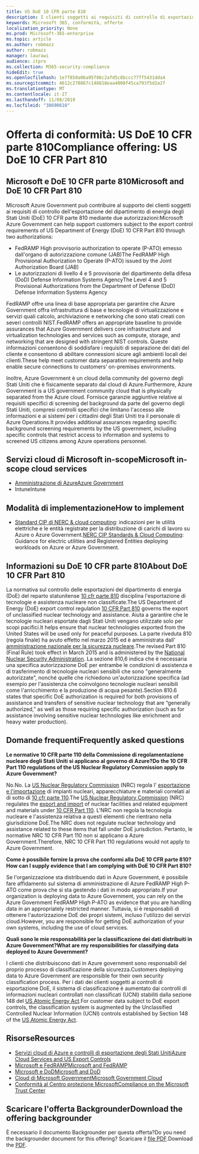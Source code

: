 ```yaml
---
title: US DoE 10 CFR parte 810
description: I clienti soggetti ai requisiti di controllo di esportazione di DoE 10 CFR Part 810 possono utilizzare Azure Government.
keywords: Microsoft 365, conformità, offerte
localization_priority: None
ms.prod: Microsoft-365-enterprise
ms.topic: article
ms.author: robmazz
author: robmazz
manager: laurawi
audience: itpro
ms.collection: M365-security-compliance
hideEdit: true
ms.openlocfilehash: 1e7f850a06a95f86c2afd5c8bccc77ff5431dda4
ms.sourcegitcommit: 4612c270867c148818eaa4008f45ca793f5d2a2f
ms.translationtype: MT
ms.contentlocale: it-IT
ms.lasthandoff: 11/08/2019
ms.locfileid: "38690610"
---
```

# <a name="compliance-offering-us-doe-10-cfr-part-810"></a><span data-ttu-id="87b76-104">Offerta di conformità: US DoE 10 CFR parte 810</span><span class="sxs-lookup"><span data-stu-id="87b76-104">Compliance offering: US DoE 10 CFR Part 810</span></span>

## <a name="microsoft-and-doe-10-cfr-part-810"></a><span data-ttu-id="87b76-105">Microsoft e DoE 10 CFR parte 810</span><span class="sxs-lookup"><span data-stu-id="87b76-105">Microsoft and DoE 10 CFR Part 810</span></span>

<span data-ttu-id="87b76-106">Microsoft Azure Government può contribuire al supporto dei clienti soggetti ai requisiti di controllo dell'esportazione del dipartimento di energia degli Stati Uniti (DoE) 10 CFR parte 810 mediante due autorizzazioni:</span><span class="sxs-lookup"><span data-stu-id="87b76-106">Microsoft Azure Government can help support customers subject to the export control requirements of US Department of Energy (DoE) 10 CFR Part 810 through two authorizations:</span></span>

- <span data-ttu-id="87b76-107">FedRAMP High provvisorio authorization to operate (P-ATO) emesso dall'organo di autorizzazione comune (JAB)</span><span class="sxs-lookup"><span data-stu-id="87b76-107">The FedRAMP High Provisional Authorization to Operate (P-ATO) issued by the Joint Authorization Board (JAB)</span></span>
- <span data-ttu-id="87b76-108">Le autorizzazioni di livello 4 e 5 provvisorie del dipartimento della difesa (DoD) Defense Information Systems Agency</span><span class="sxs-lookup"><span data-stu-id="87b76-108">The Level 4 and 5 Provisional Authorizations from the Department of Defense (DoD) Defense Information Systems Agency</span></span>

<span data-ttu-id="87b76-109">FedRAMP offre una linea di base appropriata per garantire che Azure Government offra infrastruttura di base e tecnologie di virtualizzazione e servizi quali calcolo, archiviazione e networking che sono stati creati con severi controlli NIST.</span><span class="sxs-lookup"><span data-stu-id="87b76-109">FedRAMP offers an appropriate baseline to provide assurances that Azure Government delivers core infrastructure and virtualization technologies and services such as compute, storage, and networking that are designed with stringent NIST controls.</span></span> <span data-ttu-id="87b76-110">Queste informazioni consentono di soddisfare i requisiti di separazione dei dati del cliente e consentono di abilitare connessioni sicure agli ambienti locali dei clienti.</span><span class="sxs-lookup"><span data-stu-id="87b76-110">These help meet customer data separation requirements and help enable secure connections to customers’ on-premises environments.</span></span>

<span data-ttu-id="87b76-111">Inoltre, Azure Government è un cloud della community del governo degli Stati Uniti che è fisicamente separato dal cloud di Azure.</span><span class="sxs-lookup"><span data-stu-id="87b76-111">Furthermore, Azure Government is a US government community cloud that is physically separated from the Azure cloud.</span></span> <span data-ttu-id="87b76-112">Fornisce garanzie aggiuntive relative ai requisiti specifici di screening del background da parte del governo degli Stati Uniti, compresi controlli specifici che limitano l'accesso alle informazioni e ai sistemi per i cittadini degli Stati Uniti tra il personale di Azure Operations.</span><span class="sxs-lookup"><span data-stu-id="87b76-112">It provides additional assurances regarding specific background screening requirements by the US government, including specific controls that restrict access to information and systems to screened US citizens among Azure operations personnel.</span></span>

## <a name="microsoft-in-scope-cloud-services"></a><span data-ttu-id="87b76-113">Servizi cloud di Microsoft in-scope</span><span class="sxs-lookup"><span data-stu-id="87b76-113">Microsoft in-scope cloud services</span></span>

- [<span data-ttu-id="87b76-114">Amministrazione di Azure</span><span class="sxs-lookup"><span data-stu-id="87b76-114">Azure Government</span></span>](https://aka.ms/AzureCompliance)
- <span data-ttu-id="87b76-115">Intune</span><span class="sxs-lookup"><span data-stu-id="87b76-115">Intune</span></span>

## <a name="how-to-implement"></a><span data-ttu-id="87b76-116">Modalità di implementazione</span><span class="sxs-lookup"><span data-stu-id="87b76-116">How to implement</span></span>

- <span data-ttu-id="87b76-117">[Standard CIP di NERC & cloud computing](https://aka.ms/AzureNERC): indicazioni per le utilità elettriche e le entità registrate per la distribuzione di carichi di lavoro su Azure o Azure Government.</span><span class="sxs-lookup"><span data-stu-id="87b76-117">[NERC CIP Standards & Cloud Computing](https://aka.ms/AzureNERC): Guidance for electric utilities and Registered Entities deploying workloads on Azure or Azure Government.</span></span>

## <a name="about-doe-10-cfr-part-810"></a><span data-ttu-id="87b76-118">Informazioni su DoE 10 CFR parte 810</span><span class="sxs-lookup"><span data-stu-id="87b76-118">About DoE 10 CFR Part 810</span></span>

<span data-ttu-id="87b76-119">La normativa sul controllo delle esportazioni del dipartimento di energia (DoE) del reparto statunitense [10 cfr parte 810](https://www.govinfo.gov/content/pkg/FR-2015-02-23/pdf/2015-03479.pdf) disciplina l'esportazione di tecnologie e assistenza nucleare non classificate.</span><span class="sxs-lookup"><span data-stu-id="87b76-119">The US Department of Energy (DoE) export control regulation [10 CFR Part 810](https://www.govinfo.gov/content/pkg/FR-2015-02-23/pdf/2015-03479.pdf) governs the export of unclassified nuclear technology and assistance.</span></span> <span data-ttu-id="87b76-120">Aiuta a garantire che le tecnologie nucleari esportate dagli Stati Uniti vengano utilizzate solo per scopi pacifici.</span><span class="sxs-lookup"><span data-stu-id="87b76-120">It helps ensure that nuclear technologies exported from the United States will be used only for peaceful purposes.</span></span> <span data-ttu-id="87b76-121">La parte riveduta 810 (regola finale) ha avuto effetto nel marzo 2015 ed è amministrata dall' [amministrazione nazionale per la sicurezza nucleare](https://www.energy.gov/nnsa/national-nuclear-security-administration).</span><span class="sxs-lookup"><span data-stu-id="87b76-121">The revised Part 810 (Final Rule) took effect in March 2015 and is administered by the [National Nuclear Security Administration](https://www.energy.gov/nnsa/national-nuclear-security-administration).</span></span> <span data-ttu-id="87b76-122">La sezione 810,6 indica che è necessaria una specifica autorizzazione DoE per entrambe le condizioni di assistenza e di trasferimento di tecnologie nucleari sensibili che sono "generalmente autorizzate", nonché quelle che richiedono un'autorizzazione specifica (ad esempio per l'assistenza che coinvolgono tecnologie nucleari sensibili come l'arricchimento e la produzione di acqua pesante).</span><span class="sxs-lookup"><span data-stu-id="87b76-122">Section 810.6 states that specific DoE authorization is required for both provisions of assistance and transfers of sensitive nuclear technology that are “generally authorized,” as well as those requiring specific authorization (such as for assistance involving sensitive nuclear technologies like enrichment and heavy water production).</span></span>

## <a name="frequently-asked-questions"></a><span data-ttu-id="87b76-123">Domande frequenti</span><span class="sxs-lookup"><span data-stu-id="87b76-123">Frequently asked questions</span></span>

<span data-ttu-id="87b76-124">**Le normative 10 CFR parte 110 della Commissione di regolamentazione nucleare degli Stati Uniti si applicano al governo di Azure?**</span><span class="sxs-lookup"><span data-stu-id="87b76-124">**Do the 10 CFR Part 110 regulations of the US Nuclear Regulatory Commission apply to Azure Government?**</span></span>

<span data-ttu-id="87b76-125">No.</span><span class="sxs-lookup"><span data-stu-id="87b76-125">No.</span></span> <span data-ttu-id="87b76-126">La [US Nuclear Regulatory Commission](https://www.nrc.gov/) (NRC) regola l' [esportazione e l'importazione](https://www.nrc.gov/about-nrc/ip/export-import.html) di impianti nucleari, apparecchiature e materiali correlati al di sotto di [10 cfr parte 110](https://www.nrc.gov/reading-rm/doc-collections/cfr/part110/).</span><span class="sxs-lookup"><span data-stu-id="87b76-126">The [US Nuclear Regulatory Commission](https://www.nrc.gov/) (NRC) regulates the [export and import](https://www.nrc.gov/about-nrc/ip/export-import.html) of nuclear facilities and related equipment and materials under [10 CFR Part 110](https://www.nrc.gov/reading-rm/doc-collections/cfr/part110/).</span></span> <span data-ttu-id="87b76-127">L'NRC non regola la tecnologia nucleare e l'assistenza relativa a questi elementi che rientrano nella giurisdizione DoE.</span><span class="sxs-lookup"><span data-stu-id="87b76-127">The NRC does not regulate nuclear technology and assistance related to these items that fall under DoE jurisdiction.</span></span> <span data-ttu-id="87b76-128">Pertanto, le normative NRC 10 CFR Part 110 non si applicano a Azure Government.</span><span class="sxs-lookup"><span data-stu-id="87b76-128">Therefore, NRC 10 CFR Part 110 regulations would not apply to Azure Government.</span></span>

<span data-ttu-id="87b76-129">**Come è possibile fornire la prova che conformi alla DoE 10 CFR parte 810?**</span><span class="sxs-lookup"><span data-stu-id="87b76-129">**How can I supply evidence that I am complying with DoE 10 CFR Part 810?**</span></span>

<span data-ttu-id="87b76-130">Se l'organizzazione sta distribuendo dati in Azure Government, è possibile fare affidamento sul sistema di amministrazione di Azure FedRAMP High P-ATO come prova che si sta gestendo i dati in modo appropriato.</span><span class="sxs-lookup"><span data-stu-id="87b76-130">If your organization is deploying data to Azure Government, you can rely on the Azure Government FedRAMP High P-ATO as evidence that you are handling data in an appropriately restricted manner.</span></span> <span data-ttu-id="87b76-131">Tuttavia, si è responsabili di ottenere l'autorizzazione DoE dei propri sistemi, incluso l'utilizzo dei servizi cloud.</span><span class="sxs-lookup"><span data-stu-id="87b76-131">However, you are responsible for getting DoE authorization of your own systems, including the use of cloud services.</span></span>

<span data-ttu-id="87b76-132">**Quali sono le mie responsabilità per la classificazione dei dati distribuiti in Azure Government?**</span><span class="sxs-lookup"><span data-stu-id="87b76-132">**What are my responsibilities for classifying data deployed to Azure Government?**</span></span>

<span data-ttu-id="87b76-133">I clienti che distribuiscono dati in Azure government sono responsabili del proprio processo di classificazione della sicurezza.</span><span class="sxs-lookup"><span data-stu-id="87b76-133">Customers deploying data to Azure Government are responsible for their own security classification process.</span></span> <span data-ttu-id="87b76-134">Per i dati dei clienti soggetti ai controlli di esportazione DoE, il sistema di classificazione è aumentato dai controlli di informazioni nucleari controllati non classificati (UCNI) stabiliti dalla sezione 148 del [US Atomic Energy Act](https://www.epa.gov/laws-regulations/summary-atomic-energy-act).</span><span class="sxs-lookup"><span data-stu-id="87b76-134">For customer data subject to DoE export controls, the classification system is augmented by the Unclassified Controlled Nuclear Information (UCNI) controls established by Section 148 of the [US Atomic Energy Act](https://www.epa.gov/laws-regulations/summary-atomic-energy-act).</span></span>

## <a name="resources"></a><span data-ttu-id="87b76-135">Risorse</span><span class="sxs-lookup"><span data-stu-id="87b76-135">Resources</span></span>

- [<span data-ttu-id="87b76-136">Servizi cloud di Azure e controlli di esportazione degli Stati Uniti</span><span class="sxs-lookup"><span data-stu-id="87b76-136">Azure Cloud Services and US Export Controls</span></span>](https://servicetrust.microsoft.com/ViewPage/TrustDocuments?command=Download&downloadType=Document&downloadId=c24c11f2-2cd4-444a-9160-19762855ad3a&docTab=6d000410-c9e9-11e7-9a91-892aae8839ad_FAQ_and_White_Papers)
- [<span data-ttu-id="87b76-137">Microsoft e FedRAMP</span><span class="sxs-lookup"><span data-stu-id="87b76-137">Microsoft and FedRAMP</span></span>](offering-fedramp.md)
- [<span data-ttu-id="87b76-138">Microsoft e DoD</span><span class="sxs-lookup"><span data-stu-id="87b76-138">Microsoft and DoD</span></span>](offering-dod-disa-l2-l4-l5.md)
- [<span data-ttu-id="87b76-139">Cloud di Microsoft Government</span><span class="sxs-lookup"><span data-stu-id="87b76-139">Microsoft Government Cloud</span></span>](https://www.microsoft.com/enterprise/government)
- [<span data-ttu-id="87b76-140">Conformità al Centro protezione Microsoft</span><span class="sxs-lookup"><span data-stu-id="87b76-140">Compliance on the Microsoft Trust Center</span></span>](https://www.microsoft.com/trust-center/compliance/compliance-overview)

## <a name="download-the-offering-backgrounder"></a><span data-ttu-id="87b76-141">Scaricare l'offerta Backgrounder</span><span class="sxs-lookup"><span data-stu-id="87b76-141">Download the offering backgrounder</span></span>

<span data-ttu-id="87b76-142">È necessario il documento Backgrounder per questa offerta?</span><span class="sxs-lookup"><span data-stu-id="87b76-142">Do you need the backgrounder document for this offering?</span></span> <span data-ttu-id="87b76-143">Scaricare il [file PDF](https://download.microsoft.com/download/A/E/3/AE309D0E-F8D5-42C9-9B36-86FF51464AFC/DOE_10CFR_Part810-Compliance.pdf).</span><span class="sxs-lookup"><span data-stu-id="87b76-143">Download the [PDF](https://download.microsoft.com/download/A/E/3/AE309D0E-F8D5-42C9-9B36-86FF51464AFC/DOE_10CFR_Part810-Compliance.pdf).</span></span>
